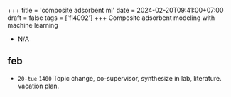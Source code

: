 +++
title = 'composite adsorbent ml'
date = 2024-02-20T09:41:00+07:00
draft = false
tags = ['fi4092']
+++
Composite adsorbent modeling with machine learning
<!--more-->

+ N/A


## feb
+ `20-tue` `1400` Topic change, co-supervisor, synthesize in lab, literature. vacation plan.